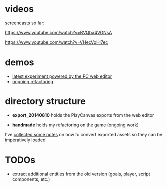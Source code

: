# videos

screencasts so far:

https://www.youtube.com/watch?v=BVQba4VGNsA

https://www.youtube.com/watch?v=VHecVoHl7ec



# demos

* [latest experiment powered by the PC web editor](export_20140810/index.html)
* [ongoing refactoring](handmade/index.html)



# directory structure

* **export_20140810** holds the PlayCanvas exports from the web editor

* **handmade** holds my refactoring on the game (ongoing work)

I've [collected some notes](PLAYCANVAS_NOTES.md) on how to convert exported assets so they can be imperatively loaded



# TODOs

* extract additional entities from the old version (goals, player, script components, etc.)
